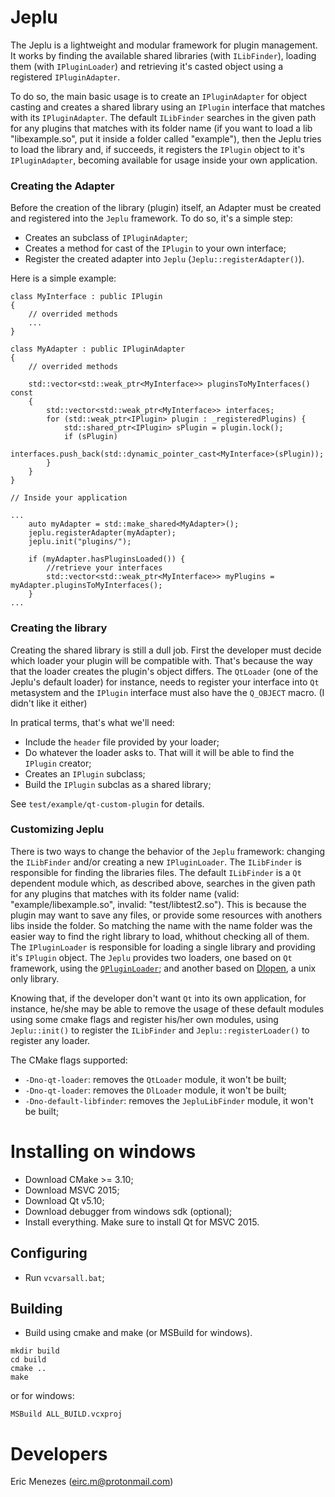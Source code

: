 # Jeplu
The Jeplu is a lightweight and modular framework for plugin management. It works by finding the available shared libraries (with `ILibFinder`), loading them (with `IPluginLoader`) and retrieving it's casted object using a registered `IPluginAdapter`.

To do so, the main basic usage is to create an `IPluginAdapter` for object casting and creates a shared library using an `IPlugin` interface that matches with its `IPluginAdapter`. The default `ILibFinder` searches in the given path for any plugins that matches with its folder name (if you want to load a lib "libexample.so", put it inside a folder called "example"), then the Jeplu tries to load the library and, if succeeds, it registers the `IPlugin` object to it's `IPluginAdapter`, becoming available for usage inside your own application.

### Creating the Adapter

Before the creation of the library (plugin) itself, an Adapter must be created and registered into the `Jeplu` framework. To do so, it's a simple step:
 * Creates an subclass of `IPluginAdapter`;
 * Creates a method for cast of the `IPlugin` to your own interface;
 * Register the created adapter into `Jeplu` (`Jeplu::registerAdapter()`).
 
 Here is a simple example:
 
 ```
 class MyInterface : public IPlugin
 {
     // overrided methods
     ...
 }
 
 class MyAdapter : public IPluginAdapter
 {
     // overrided methods
     
     std::vector<std::weak_ptr<MyInterface>> pluginsToMyInterfaces() const
     {
         std::vector<std::weak_ptr<MyInterface>> interfaces;
         for (std::weak_ptr<IPlugin> plugin : _registeredPlugins) {
             std::shared_ptr<IPlugin> sPlugin = plugin.lock();
             if (sPlugin)
                 interfaces.push_back(std::dynamic_pointer_cast<MyInterface>(sPlugin));
         }
     }
 }
 
 // Inside your application
 
 ...
     auto myAdapter = std::make_shared<MyAdapter>();
     jeplu.registerAdapter(myAdapter);
     jeplu.init("plugins/");
     
     if (myAdapter.hasPluginsLoaded()) {
         //retrieve your interfaces
         std::vector<std::weak_ptr<MyInterface>> myPlugins = myAdapter.pluginsToMyInterfaces();
     }
 ...
 ```
 
 ### Creating the library
 
Creating the shared library is still a dull job. First the developer must decide which loader your plugin will be compatible with. That's because the way that the loader creates the plugin's object differs. The `QtLoader` (one of the Jeplu's default loader) for instance, needs to register your interface into `Qt` metasystem and the `IPlugin` interface must also have the `Q_OBJECT` macro. (I didn't like it either)
 
In pratical terms, that's what we'll need:
 * Include the `header` file provided by your loader;
 * Do whatever the loader asks to. That will it will be able to find the `IPlugin` creator;
 * Creates an `IPlugin` subclass;
 * Build the `IPlugin` subclas as a shared library;

See `test/example/qt-custom-plugin` for details.

### Customizing Jeplu

There is two ways to change the behavior of the `Jeplu` framework: changing the `ILibFinder` and/or creating a new `IPluginLoader`.
The `ILibFinder` is responsible for finding the libraries files. The default `ILibFinder` is a `Qt` dependent module which, as described above, searches in the given path for any plugins that matches with its folder name (valid: "example/libexample.so", invalid: "test/libtest2.so"). This is because the plugin may want to save any files, or provide some resources with anothers libs inside the folder. So matching the name with the name folder was the easier way to find the right library to load, whithout checking all of them.
The `IPluginLoader` is responsible for loading a single library and providing it's `IPlugin` object. The `Jeplu` provides two loaders, one based on `Qt` framework, using the [`QPluginLoader`](http://doc.qt.io/qt-5/qpluginloader.html); and another based on [Dlopen](https://linux.die.net/man/3/dlopen), a unix only library.

Knowing that, if the developer don't want `Qt` into its own application, for instance, he/she may be able to remove the usage of these default modules using some cmake flags and register his/her own modules, using `Jeplu::init()` to register the `ILibFinder` and `Jeplu::registerLoader()` to register any loader.

The CMake flags supported:
* `-Dno-qt-loader`: removes the `QtLoader` module, it won't be built;
* `-Dno-qt-loader`: removes the `DlLoader` module, it won't be built;
* `-Dno-default-libfinder`: removes the `JepluLibFinder` module, it won't be built;

 # Installing on windows #

 * Download CMake >= 3.10;
 * Download MSVC 2015;
 * Download Qt v5.10;
 * Download debugger from windows sdk (optional);
 * Install everything. Make sure to install Qt for MSVC 2015.

 ## Configuring ##

 * Run `vcvarsall.bat`;

## Building ##

 * Build using cmake and make (or MSBuild for windows).

```
mkdir build
cd build
cmake ..
make
```

or for windows:
```
MSBuild ALL_BUILD.vcxproj
```


# Developers

Eric Menezes (eirc.m@protonmail.com)

